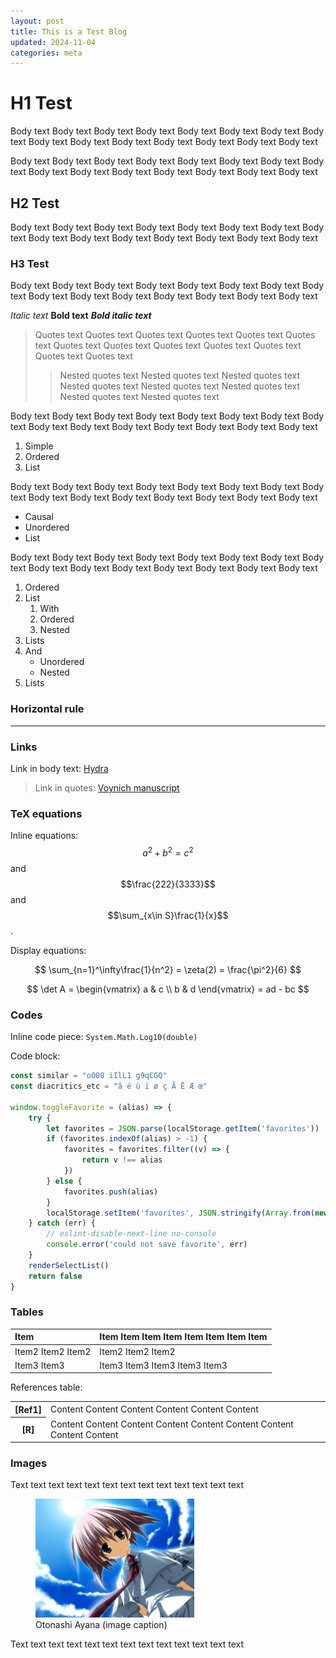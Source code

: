 ```yaml
---
layout: post
title: This is a Test Blog
updated: 2024-11-04
categories: meta
---
```

# H1 Test

Body text Body text Body text Body text Body text Body text Body text Body text Body text Body text Body text Body text Body text Body text Body text

Body text Body text Body text Body text Body text Body text Body text Body text Body text Body text Body text Body text Body text Body text Body text

## H2 Test

Body text Body text Body text Body text Body text Body text Body text Body text Body text Body text Body text Body text Body text Body text Body text

### H3 Test

Body text Body text Body text Body text Body text Body text Body text Body text Body text Body text Body text Body text Body text Body text Body text

*Italic text* **Bold text** ***Bold italic text***

> Quotes text Quotes text Quotes text Quotes text Quotes text Quotes text Quotes text Quotes text Quotes text Quotes text Quotes text Quotes text Quotes text
>> Nested quotes text Nested quotes text Nested quotes text Nested quotes text Nested quotes text Nested quotes text Nested quotes text Nested quotes text

Body text Body text Body text Body text Body text Body text Body text Body text Body text Body text Body text Body text Body text Body text Body text

1. Simple
2. Ordered
3. List

Body text Body text Body text Body text Body text Body text Body text Body text Body text Body text Body text Body text Body text Body text Body text

- Causal
- Unordered
- List

Body text Body text Body text Body text Body text Body text Body text Body text Body text Body text Body text Body text Body text Body text Body text

1. Ordered
2. List
    1. With
    2. Ordered
    3. Nested
3. Lists
4. And
    - Unordered
    - Nested
5. Lists

### Horizontal rule

---

### Links
Link in body text: [Hydra](https://en.wikipedia.org/wiki/Hydra_(genus))

> Link in quotes: [Voynich manuscript](https://en.wikipedia.org/wiki/Voynich_manuscript)

### TeX equations

Inline equations: $$a^2+b^2=c^2$$ and $$\frac{222}{3333}$$ and $$\sum_{x\in S}\frac{1}{x}$$.

Display equations:

$$ \sum_{n=1}^\infty\frac{1}{n^2} = \zeta(2) = \frac{\pi^2}{6} $$

$$ \det A = \begin{vmatrix} a & c \\ b & d \end{vmatrix} = ad - bc $$

### Codes

Inline code piece: `System.Math.Log10(double)`

Code block:

```javascript
const similar = "oO08 iIlL1 g9qCGQ"
const diacritics_etc = "â é ù ï ø ç Ã Ē Æ œ"

window.toggleFavorite = (alias) => {
    try {
        let favorites = JSON.parse(localStorage.getItem('favorites')) || []
        if (favorites.indexOf(alias) > -1) {
            favorites = favorites.filter((v) => {
                return v !== alias
            })
        } else {
            favorites.push(alias)
        }
        localStorage.setItem('favorites', JSON.stringify(Array.from(new Set(favorites))))
    } catch (err) {
        // eslint-disable-next-line no-console
        console.error('could not save favorite', err)
    }
    renderSelectList()
    return false
}
```

### Tables

| Item | Item Item Item Item Item Item Item Item |
| :--- | :--- |
| Item2 Item2 Item2 | Item2 Item2 Item2 |
| Item3 Item3 | Item3 Item3 Item3 Item3 Item3 |

References table:

<table class="ref-table">
    <tr>
	<th>[Ref1]</th>
	<td>Content Content Content Content Content Content</td>
    </tr>
    <tr>
	<th>[R]</th>
	<td>Content Content Content Content Content Content Content Content Content </td>
    </tr>
</table>

### Images

Text text text text text text text text text text text text text

<figure>
    <img src="/res/TestBlog/Otonashi_Ayana.webp" alt="Otonashi Ayana" width="60%" />
    <figcaption>Otonashi Ayana (image caption)</figcaption>
</figure>

Text text text text text text text text text text text text text

